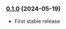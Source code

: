 ### [0.1.0](https://github.com/louy/ts-gettext-extractor/releases/tag/v0.1.0) (2024-05-19)
- First stable release
